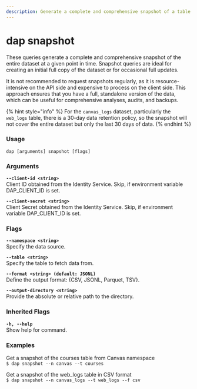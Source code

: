 ```yaml
---
description: Generate a complete and comprehensive snapshot of a table in a namespace. bla
---
```


# dap snapshot

These queries generate a complete and comprehensive snapshot of the entire dataset at a given point in time.  Snapshot queries are ideal for creating an initial full copy of the dataset or for occasional full updates.&#x20;

It is not recommended to request snapshots regularly, as it is resource-intensive on the API side and expensive to process on the client side. This approach ensures that you have a full, standalone version of the data, which can be useful for comprehensive analyses, audits, and backups.

{% hint style="info" %}
For the `canvas_logs` dataset, particularly the `web_logs` table, there is a 30-day data retention policy, so the snapshot will not cover the entire dataset but only the last 30 days of data.
{% endhint %}

### Usage

```
dap [arguments] snapshot [flags]
```

### Arguments

**`--client-id <string>`**\
Client ID obtained from the Identity Service. Skip, if environment variable DAP\_CLIENT\_ID is set.

**`--client-secret <string>`**\
Client Secret obtained from the Identity Service. Skip, if environment variable DAP\_CLIENT\_ID is set.

### Flags

**`--namespace <string>`**\
Specify the data source.&#x20;

**`--table <string>`**\
Specify the table to fetch data from.&#x20;

**`--format <string> (default: JSONL)`**\
Define the output format: {CSV, JSONL, Parquet, TSV}.&#x20;

**`--output-directory <string>`**\
Provide the absolute or relative path to the directory.

### Inherited Flags

**`-h, --help`**\
Show help for command.

### Examples

Get a snapshot of the courses table from Canvas namespace\
`$ dap snapshot --n canvas --t courses`

Get a snapshot of the web\_logs table in CSV format\
`$ dap snapshot --n canvas_logs --t web_logs --f csv`



